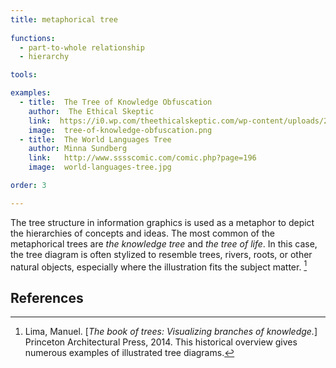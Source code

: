 ```yaml
---
title: metaphorical tree
  
functions:
  - part-to-whole relationship
  - hierarchy

tools:

examples:
  - title:  The Tree of Knowledge Obfuscation
    author:  The Ethical Skeptic
    link:  https://i0.wp.com/theethicalskeptic.com/wp-content/uploads/2017/07/Tree-of-Knowledge-Obfuscation.png?ssl=1
    image:  tree-of-knowledge-obfuscation.png
  - title:  The World Languages Tree
    author: Minna Sundberg
    link:   http://www.sssscomic.com/comic.php?page=196
    image:  world-languages-tree.jpg

order: 3

---
```


The tree structure in information graphics is used as a metaphor to depict the hierarchies of concepts and ideas. The most common of the metaphorical trees are *the knowledge tree* and *the tree of life*. In this case, the tree diagram is often stylized to resemble trees, rivers, roots, or other natural objects, especially where the illustration fits the subject matter. [^lima]

<!--more-->

## References
[^lima]: Lima, Manuel. [*The book of trees: Visualizing branches of knowledge.*] Princeton Architectural Press, 2014. This historical overview gives numerous examples of illustrated tree diagrams.
